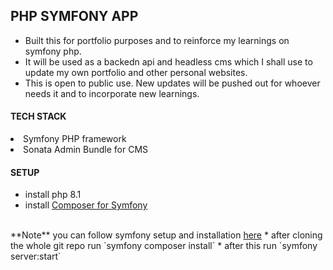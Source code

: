 ## PHP SYMFONY APP

- Built this for portfolio purposes and to reinforce my learnings on symfony php.
- It will be used as a backedn api and headless cms which I shall use to update my own portfolio and other personal websites.
- This is open to public use. New updates will be pushed out for whoever needs it and to incorporate new learnings.

#### TECH STACK

<ui>
    <li>Symfony PHP framework</li>
    <li>Sonata Admin Bundle for CMS</li>
</ui>

#### SETUP

* install php 8.1
* install <a href = 'https://getcomposer.org/download/'>Composer for Symfony</a>
</br>
**Note** you can follow symfony setup and installation 
<a href = 'https://symfony.com/doc/current/setup.html' >here</a>
* after cloning the whole git repo run `symfony composer install`
* after this run `symfony server:start`